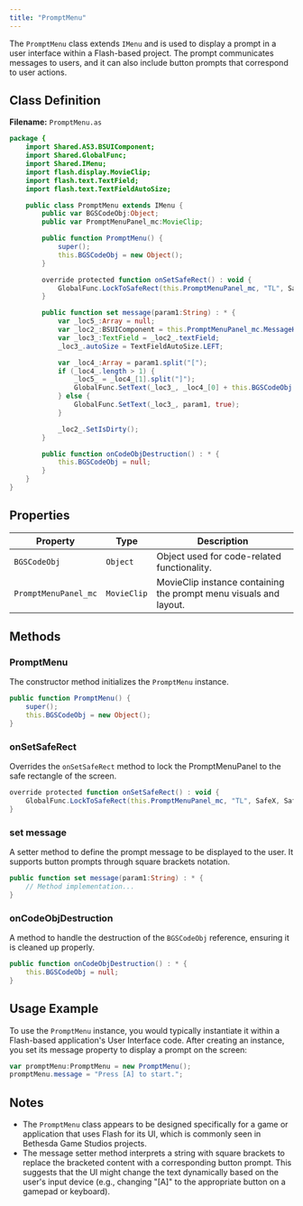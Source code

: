 ```yaml
---
title: "PromptMenu"
---
```


The `PromptMenu` class extends `IMenu` and is used to display a prompt in a user interface within a Flash-based project.
The prompt communicates messages to users, and it can also include button prompts that correspond to user actions.


## **Class Definition**

**Filename:** `PromptMenu.as`

```actionscript
package {
    import Shared.AS3.BSUIComponent;
    import Shared.GlobalFunc;
    import Shared.IMenu;
    import flash.display.MovieClip;
    import flash.text.TextField;
    import flash.text.TextFieldAutoSize;

    public class PromptMenu extends IMenu {
        public var BGSCodeObj:Object;
        public var PromptMenuPanel_mc:MovieClip;

        public function PromptMenu() {
            super();
            this.BGSCodeObj = new Object();
        }

        override protected function onSetSafeRect() : void {
            GlobalFunc.LockToSafeRect(this.PromptMenuPanel_mc, "TL", SafeX, SafeY);
        }

        public function set message(param1:String) : * {
            var _loc5_:Array = null;
            var _loc2_:BSUIComponent = this.PromptMenuPanel_mc.MessageHolder_mc as BSUIComponent;
            var _loc3_:TextField = _loc2_.textField;
            _loc3_.autoSize = TextFieldAutoSize.LEFT;

            var _loc4_:Array = param1.split("[");
            if (_loc4_.length > 1) {
                _loc5_ = _loc4_[1].split("]");
                GlobalFunc.SetText(_loc3_, _loc4_[0] + this.BGSCodeObj.getButtonFromUserEvent(_loc5_[0]) + _loc5_[1], true);
            } else {
                GlobalFunc.SetText(_loc3_, param1, true);
            }

            _loc2_.SetIsDirty();
        }

        public function onCodeObjDestruction() : * {
            this.BGSCodeObj = null;
        }
    }
}
```


## **Properties**

| Property           | Type       | Description                          |
|--------------------|------------|--------------------------------------|
| `BGSCodeObj`       | `Object`   | Object used for code-related functionality. |
| `PromptMenuPanel_mc` | `MovieClip` | MovieClip instance containing the prompt menu visuals and layout. |


## **Methods**

### **PromptMenu**
The constructor method initializes the `PromptMenu` instance.

```actionscript
public function PromptMenu() {
    super();
    this.BGSCodeObj = new Object();
}
```

### **onSetSafeRect**
Overrides the `onSetSafeRect` method to lock the PromptMenuPanel to the safe rectangle of the screen.

```actionscript
override protected function onSetSafeRect() : void {
    GlobalFunc.LockToSafeRect(this.PromptMenuPanel_mc, "TL", SafeX, SafeY);
}
```

### **set message**
A setter method to define the prompt message to be displayed to the user.
It supports button prompts through square brackets notation.

```actionscript
public function set message(param1:String) : * {
    // Method implementation...
}
```

### **onCodeObjDestruction**
A method to handle the destruction of the `BGSCodeObj` reference, ensuring it is cleaned up properly.

```actionscript
public function onCodeObjDestruction() : * {
    this.BGSCodeObj = null;
}
```


## **Usage Example**
To use the `PromptMenu` instance, you would typically instantiate it within a Flash-based application's User Interface code.
After creating an instance, you set its message property to display a prompt on the screen:

```actionscript
var promptMenu:PromptMenu = new PromptMenu();
promptMenu.message = "Press [A] to start.";
```


## **Notes**
- The `PromptMenu` class appears to be designed specifically for a game or application that uses Flash for its UI, which is commonly seen in Bethesda Game Studios projects.
- The message setter method interprets a string with square brackets to replace the bracketed content with a corresponding button prompt. This suggests that the UI might change the text dynamically based on the user's input device (e.g., changing "[A]" to the appropriate button on a gamepad or keyboard).
